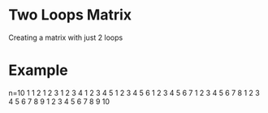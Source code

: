 # Two Loops Matrix
 Creating a matrix with just 2 loops

# Example
n=10
                  1
                1 2
              1 2 3
            1 2 3 4
          1 2 3 4 5
        1 2 3 4 5 6
      1 2 3 4 5 6 7
    1 2 3 4 5 6 7 8
  1 2 3 4 5 6 7 8 9
1 2 3 4 5 6 7 8 9 10
